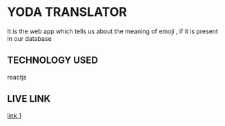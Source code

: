 # YODA TRANSLATOR

It is the web app which tells us about the meaning of emoji , if it is present in our database

## TECHNOLOGY USED

reactjs

## LIVE LINK

[link 1](https://emojies-interpreter.netlify.app)
